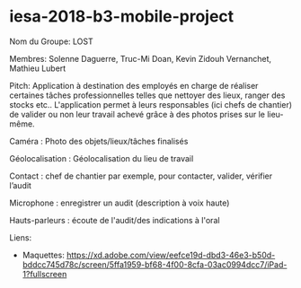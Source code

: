 # iesa-2018-b3-mobile-project

Nom du Groupe: LOST

Membres: Solenne Daguerre, Truc-Mi Doan, Kevin Zidouh Vernanchet, Mathieu Lubert

Pitch: 
Application à destination des employés en charge de réaliser certaines tâches professionnelles telles que nettoyer des lieux, ranger des stocks etc.. L'application permet à leurs responsables (ici chefs de chantier) de valider ou non leur travail achevé grâce à des photos prises sur le lieu-même. 

Caméra : Photo des objets/lieux/tâches finalisés

Géolocalisation : Géolocalisation du lieu de travail

Contact : chef de chantier par exemple, pour contacter, valider, vérifier l’audit

Microphone : enregistrer un audit (description à voix haute)

Hauts-parleurs : écoute de l'audit/des indications à l'oral


Liens: 
- Maquettes: https://xd.adobe.com/view/eefce19d-dbd3-46e3-b50d-bddcc745d78c/screen/5ffa1959-bf68-4f00-8cfa-03ac0994dcc7/iPad-1?fullscreen
